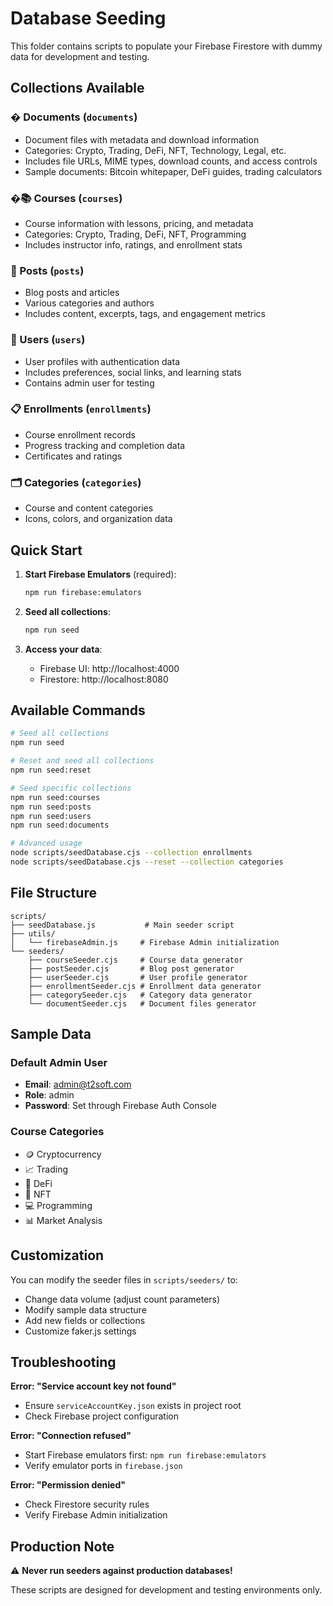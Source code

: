 # Database Seeding

This folder contains scripts to populate your Firebase Firestore with dummy data for development and testing.

## Collections Available

### � Documents (`documents`)
- Document files with metadata and download information
- Categories: Crypto, Trading, DeFi, NFT, Technology, Legal, etc.
- Includes file URLs, MIME types, download counts, and access controls
- Sample documents: Bitcoin whitepaper, DeFi guides, trading calculators

### �📚 Courses (`courses`)
- Course information with lessons, pricing, and metadata
- Categories: Crypto, Trading, DeFi, NFT, Programming
- Includes instructor info, ratings, and enrollment stats

### 📝 Posts (`posts`) 
- Blog posts and articles
- Various categories and authors
- Includes content, excerpts, tags, and engagement metrics

### 👥 Users (`users`)
- User profiles with authentication data
- Includes preferences, social links, and learning stats
- Contains admin user for testing

### 📋 Enrollments (`enrollments`)
- Course enrollment records
- Progress tracking and completion data
- Certificates and ratings

### 🗂️ Categories (`categories`)
- Course and content categories
- Icons, colors, and organization data

## Quick Start

1. **Start Firebase Emulators** (required):
   ```bash
   npm run firebase:emulators
   ```

2. **Seed all collections**:
   ```bash
   npm run seed
   ```

3. **Access your data**:
   - Firebase UI: http://localhost:4000
   - Firestore: http://localhost:8080

## Available Commands

```bash
# Seed all collections
npm run seed

# Reset and seed all collections
npm run seed:reset

# Seed specific collections
npm run seed:courses
npm run seed:posts  
npm run seed:users
npm run seed:documents

# Advanced usage
node scripts/seedDatabase.cjs --collection enrollments
node scripts/seedDatabase.cjs --reset --collection categories
```

## File Structure

```
scripts/
├── seedDatabase.js           # Main seeder script
├── utils/
│   └── firebaseAdmin.js     # Firebase Admin initialization
└── seeders/
    ├── courseSeeder.cjs     # Course data generator
    ├── postSeeder.cjs       # Blog post generator
    ├── userSeeder.cjs       # User profile generator
    ├── enrollmentSeeder.cjs # Enrollment data generator
    ├── categorySeeder.cjs   # Category data generator
    └── documentSeeder.cjs   # Document files generator
```

## Sample Data

### Default Admin User
- **Email**: admin@t2soft.com
- **Role**: admin
- **Password**: Set through Firebase Auth Console

### Course Categories
- 🪙 Cryptocurrency
- 📈 Trading  
- 🏦 DeFi
- 🎨 NFT
- 💻 Programming
- 📊 Market Analysis

## Customization

You can modify the seeder files in `scripts/seeders/` to:
- Change data volume (adjust count parameters)
- Modify sample data structure
- Add new fields or collections
- Customize faker.js settings

## Troubleshooting

**Error: "Service account key not found"**
- Ensure `serviceAccountKey.json` exists in project root
- Check Firebase project configuration

**Error: "Connection refused"**
- Start Firebase emulators first: `npm run firebase:emulators`
- Verify emulator ports in `firebase.json`

**Error: "Permission denied"**
- Check Firestore security rules
- Verify Firebase Admin initialization

## Production Note

⚠️ **Never run seeders against production databases!** 

These scripts are designed for development and testing environments only.
